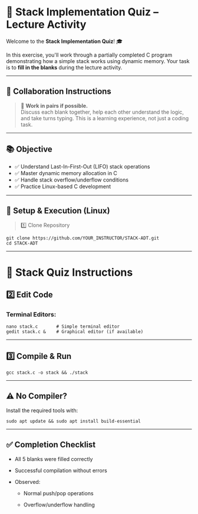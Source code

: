 # 🧠 Stack Implementation Quiz – Lecture Activity

Welcome to the **Stack Implementation Quiz**! 🎓  

In this exercise, you'll work through a partially completed C program demonstrating how a simple stack works using dynamic memory. Your task is to **fill in the blanks** during the lecture activity.

---

## 👥 Collaboration Instructions  
> 🔔 **Work in pairs if possible.**  
> Discuss each blank together, help each other understand the logic, and take turns typing. This is a learning experience, not just a coding task.  

---

## 📚 Objective  
- ✅ Understand Last-In-First-Out (LIFO) stack operations  
- ✅ Master dynamic memory allocation in C  
- ✅ Handle stack overflow/underflow conditions  
- ✅ Practice Linux-based C development  

---

## 🔧 Setup & Execution (Linux)
>1️⃣ Clone Repository
```
git clone https://github.com/YOUR_INSTRUCTOR/STACK-ADT.git
cd STACK-ADT
```

---

# 🧪 Stack Quiz Instructions

## 2️⃣ Edit Code

### Terminal Editors:

```
nano stack.c       # Simple terminal editor  
gedit stack.c &    # Graphical editor (if available)
```

----

## 3️⃣ Compile & Run
```
gcc stack.c -o stack && ./stack
```

----

## ⚠️ No Compiler?
Install the required tools with:
```
sudo apt update && sudo apt install build-essential
```
----

## ✅ Completion Checklist
- All 5 blanks were filled correctly

- Successful compilation without errors
  
 - Observed:

   - Normal push/pop operations

   - Overflow/underflow handling
